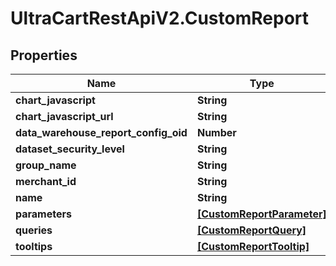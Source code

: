# UltraCartRestApiV2.CustomReport

## Properties

Name | Type | Description | Notes
------------ | ------------- | ------------- | -------------
**chart_javascript** | **String** |  | [optional] 
**chart_javascript_url** | **String** |  | [optional] 
**data_warehouse_report_config_oid** | **Number** |  | [optional] 
**dataset_security_level** | **String** |  | [optional] 
**group_name** | **String** |  | [optional] 
**merchant_id** | **String** |  | [optional] 
**name** | **String** |  | [optional] 
**parameters** | [**[CustomReportParameter]**](CustomReportParameter.md) |  | [optional] 
**queries** | [**[CustomReportQuery]**](CustomReportQuery.md) |  | [optional] 
**tooltips** | [**[CustomReportTooltip]**](CustomReportTooltip.md) |  | [optional] 


